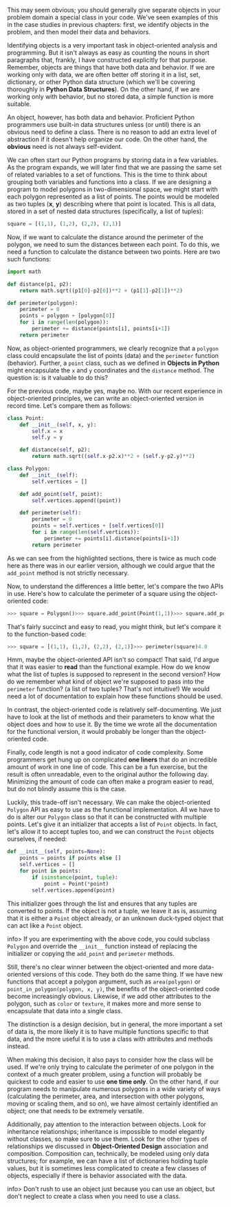 This may seem obvious; you should generally  give separate objects in your problem domain a special class in your  code. We've seen examples of this in the case studies in previous  chapters: first, we identify objects in the problem, and then model  their data and behaviors.

Identifying objects is a very important  task in object-oriented analysis and programming. But it isn't always as  easy as counting the nouns in short paragraphs that, frankly, I have  constructed explicitly for that purpose. Remember, objects are things  that have both data and behavior. If we are working only with data, we  are often better off storing it in a list, set, dictionary, or other  Python data structure (which we'll be covering thoroughly in **Python Data Structures**). On the other hand, if we are working only with behavior, but no stored data, a simple function is more suitable.

An  object, however, has both data and behavior. Proficient Python  programmers use built-in data structures unless (or until) there is an  obvious need to define a class. There is no reason to add an extra level  of abstraction if it doesn't help organize our code. On the other hand,  the **obvious** need is not always self-evident.

We  can often start our Python programs by storing data in a few variables.  As the program expands, we will later find that we are passing the same  set of related variables to a set of functions. This is the time to  think about grouping both variables and functions into a class. If we  are designing a program to model polygons in two-dimensional space, we  might start with each polygon represented as a list of points. The  points would be modeled as two tuples (**x**, **y**)  describing where that point is located. This is all data, stored in a  set of nested data structures (specifically, a list of tuples):

```python
square = [(1,1), (1,2), (2,2), (2,1)] 
```

Now, if we want to calculate the distance  around the perimeter of the polygon, we need to sum the distances  between each point. To do this, we need a function to calculate the  distance between two points. Here are two such functions:

```python
import math

def distance(p1, p2):
    return math.sqrt((p1[0]-p2[0])**2 + (p1[1]-p2[1])**2)

def perimeter(polygon):
    perimeter = 0
    points = polygon + [polygon[0]]
    for i in range(len(polygon)):
        perimeter += distance(points[i], points[i+1])
    return perimeter
```

Now, as object-oriented programmers, we clearly recognize that a `polygon` class could encapsulate the list of points (data) and the `perimeter` function (behavior). Further, a `point` class, such as we defined in **Objects in Python** might encapsulate the `x` and `y` coordinates and the `distance` method. The question is: is it valuable to do this?

For  the previous code, maybe yes, maybe no. With our recent experience in  object-oriented principles, we can write an object-oriented version in  record time. Let's compare them as follows:

```python
class Point:
    def __init__(self, x, y):
        self.x = x
        self.y = y

    def distance(self, p2):
        return math.sqrt((self.x-p2.x)**2 + (self.y-p2.y)**2)

class Polygon:
    def __init__(self):
        self.vertices = []

    def add_point(self, point):
        self.vertices.append((point))

    def perimeter(self):
        perimeter = 0
        points = self.vertices + [self.vertices[0]]
        for i in range(len(self.vertices)):
            perimeter += points[i].distance(points[i+1])
        return perimeter
```

As we can see from the highlighted sections, there is twice as much code here as there was in our earlier version, although we could argue that the `add_point` method is not strictly necessary.

Now,  to understand the differences a little better, let's compare the two  APIs in use. Here's how to calculate the perimeter of a square using the  object-oriented code:

```python
>>> square = Polygon()>>> square.add_point(Point(1,1))>>> square.add_point(Point(1,2))>>> square.add_point(Point(2,2))>>> square.add_point(Point(2,1))>>> square.perimeter()4.0
```

That's fairly succinct and easy to read, you might think, but let's compare it to the function-based code:

```python
>>> square = [(1,1), (1,2), (2,2), (2,1)]>>> perimeter(square)4.0
```

Hmm, maybe the object-oriented API isn't so compact! That said, I'd argue that it was easier to **read**  than the functional example. How do we know what the list of tuples is  supposed to represent in the second version? How do we remember what  kind of object we're supposed to pass into the `perimeter`  function? (a list of two tuples? That's not intuitive!) We would need a  lot of documentation to explain how these functions should be used.

In  contrast, the object-oriented code is relatively self-documenting. We  just have to look at the list of methods and their parameters to know  what the object does and how to use it. By the time we wrote all the  documentation for the functional version, it would probably be longer  than the object-oriented code.

Finally, code length is not a good indicator of code complexity. Some programmers get hung up on complicated **one liners** that  do an incredible amount of work in one line of code. This can be a fun  exercise, but the result is often unreadable, even to the original  author the following day. Minimizing the amount of code can often make a  program easier to read, but do not blindly assume this is the case.

Luckily, this trade-off isn't necessary. We can make the object-oriented `Polygon` API as easy to use as the functional implementation. All we have to do is alter our `Polygon` class so that it can be constructed with multiple points. Let's give it an initializer that accepts a list of `Point` objects. In fact, let's allow it to accept tuples too, and we can construct the `Point` objects ourselves, if needed:

```python
def __init__(self, points=None): 
    points = points if points else [] 
    self.vertices = [] 
    for point in points: 
        if isinstance(point, tuple): 
            point = Point(*point) 
        self.vertices.append(point) 
```

This  initializer goes through the list and ensures that any tuples are  converted to points. If the object is not a tuple, we leave it as is,  assuming that it is either a `Point` object already, or an unknown duck-typed object that can act like a `Point` object.

info> If you are experimenting with the above code, you could subclass `Polygon` and override the `__init__` function instead of replacing the initializer or copying the `add_point` and `perimeter` methods.

Still,  there's no clear winner between the object-oriented and more  data-oriented versions of this code. They both do the same thing. If we  have new functions that accept a polygon argument, such as `area(polygon)` or `point_in_polygon(polygon, x, y)`, the benefits of the object-oriented code become increasingly obvious. Likewise, if we add other attributes to the polygon, such as `color` or `texture`, it makes more and more sense to encapsulate that data into a single class.

The  distinction is a design decision, but in general, the more important a  set of data is, the more likely it is to have multiple functions  specific to that data, and the more useful it is to use a class with  attributes and methods instead.

When making this decision, it also  pays to consider how the class will be used. If we're only trying to  calculate the perimeter of one polygon in the context of a much greater  problem, using a function will probably be quickest to code and easier  to use **one time only**. On the  other hand, if our program needs to manipulate numerous polygons in a  wide variety of ways (calculating the perimeter, area, and intersection  with other polygons, moving or scaling them, and so on), we have almost  certainly identified an object; one that needs to be extremely  versatile.

Additionally, pay attention to the interaction between  objects. Look for inheritance relationships; inheritance is impossible  to model elegantly without classes, so make sure to use them. Look for  the other types of relationships we discussed in **Object-Oriented Design**  association and composition. Composition can, technically, be modeled  using only data structures; for example, we can have a list of  dictionaries holding tuple values, but it is sometimes less complicated  to create a few classes of objects, especially if there is behavior associated with the data.

info> Don't  rush to use an object just because you can use an object, but don't  neglect to create a class when you need to use a class.
